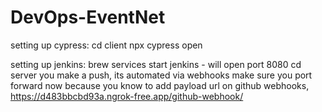 # DevOps-EventNet

setting up cypress:
cd client
npx cypress open

setting up jenkins:
brew services start jenkins - will open port 8080
cd server
you make a push, its automated via webhooks
make sure you port forward now because you know to add payload url on github webhooks, https://d483bbcbd93a.ngrok-free.app/github-webhook/

